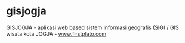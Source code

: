 # gisjogja
GISJOGJA - aplikasi web based sistem informasi geografis (SIG) / GIS wisata kota JOGJA - www.firstplato.com
